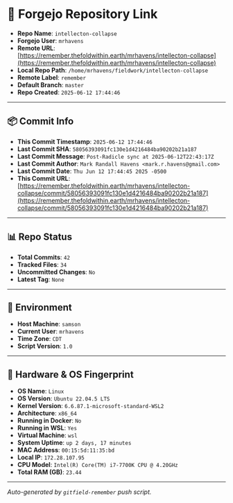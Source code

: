 # 🔗 Forgejo Repository Link

- **Repo Name**: `intellecton-collapse`
- **Forgejo User**: `mrhavens`
- **Remote URL**: [https://remember.thefoldwithin.earth/mrhavens/intellecton-collapse](https://remember.thefoldwithin.earth/mrhavens/intellecton-collapse)
- **Local Repo Path**: `/home/mrhavens/fieldwork/intellecton-collapse`
- **Remote Label**: `remember`
- **Default Branch**: `master`
- **Repo Created**: `2025-06-12 17:44:46`

---

## 📦 Commit Info

- **This Commit Timestamp**: `2025-06-12 17:44:46`
- **Last Commit SHA**: `58056393091fc130e1d4216484ba90202b21a187`
- **Last Commit Message**: `Post-Radicle sync at 2025-06-12T22:43:17Z`
- **Last Commit Author**: `Mark Randall Havens <mark.r.havens@gmail.com>`
- **Last Commit Date**: `Thu Jun 12 17:44:45 2025 -0500`
- **This Commit URL**: [https://remember.thefoldwithin.earth/mrhavens/intellecton-collapse/commit/58056393091fc130e1d4216484ba90202b21a187](https://remember.thefoldwithin.earth/mrhavens/intellecton-collapse/commit/58056393091fc130e1d4216484ba90202b21a187)

---

## 📊 Repo Status

- **Total Commits**: `42`
- **Tracked Files**: `34`
- **Uncommitted Changes**: `No`
- **Latest Tag**: `None`

---

## 🧭 Environment

- **Host Machine**: `samson`
- **Current User**: `mrhavens`
- **Time Zone**: `CDT`
- **Script Version**: `1.0`

---

## 🧬 Hardware & OS Fingerprint

- **OS Name**: `Linux`
- **OS Version**: `Ubuntu 22.04.5 LTS`
- **Kernel Version**: `6.6.87.1-microsoft-standard-WSL2`
- **Architecture**: `x86_64`
- **Running in Docker**: `No`
- **Running in WSL**: `Yes`
- **Virtual Machine**: `wsl`
- **System Uptime**: `up 2 days, 17 minutes`
- **MAC Address**: `00:15:5d:11:35:bd`
- **Local IP**: `172.28.107.95`
- **CPU Model**: `Intel(R) Core(TM) i7-7700K CPU @ 4.20GHz`
- **Total RAM (GB)**: `23.44`

---

_Auto-generated by `gitfield-remember` push script._
